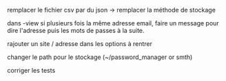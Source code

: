 remplacer le fichier csv par du json 
	-> remplacer la méthode de stockage

dans -view si plusieurs fois la même adresse email, faire un message pour dire l'adresse puis les mots de passes à la suite.

rajouter un site / adresse dans les options à rentrer

changer le path pour le stockage (~/password_manager or smth)

corriger les tests
